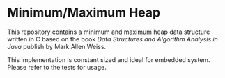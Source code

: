 # Minimum/Maximum Heap

This repository contains a minimum and maximum heap data structure written in
C based on the book _Data Structures and Algorithm Analysis in Java_ publish by
Mark Allen Weiss.

This implementation is constant sized and ideal for embedded system. Please
refer to the tests for usage.

